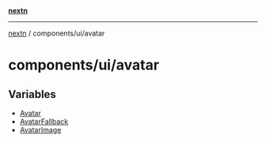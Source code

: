 [**nextn**](../../../README.md)

***

[nextn](../../../modules.md) / components/ui/avatar

# components/ui/avatar

## Variables

- [Avatar](variables/Avatar.md)
- [AvatarFallback](variables/AvatarFallback.md)
- [AvatarImage](variables/AvatarImage.md)
